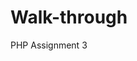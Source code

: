 # Walk-through
PHP Assignment 3

<!doctype html>
<html lang="en">
<head>
  <meta charset="UTF=8">
  <title>Demo</title>
</head>
  <body>
    <h1>
      <?php 
          echo "Hello, World";
      ?>
    </h1>
  </body>
</html>
